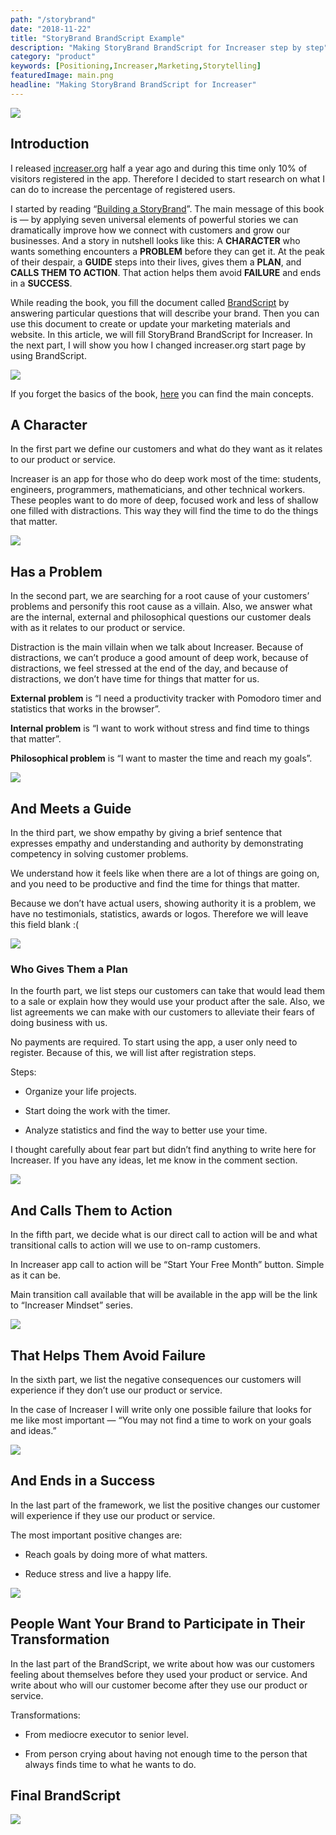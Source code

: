 ```yaml
---
path: "/storybrand"
date: "2018-11-22"
title: "StoryBrand BrandScript Example"
description: "Making StoryBrand BrandScript for Increaser step by step"
category: "product"
keywords: [Positioning,Increaser,Marketing,Storytelling]
featuredImage: main.png
headline: "Making StoryBrand BrandScript for Increaser"
---
```


![](/main.png)

## Introduction

I released [increaser.org](https://increaser.org/) half a year ago and during this time only 10% of visitors registered in the app. Therefore I decided to start research on what I can do to increase the percentage of registered users.

I started by reading “[Building a StoryBrand](https://www.amazon.com/Building-StoryBrand-Clarify-Message-Customers/dp/0718033329)”. The main message of this book is — by applying seven universal elements of powerful stories we can dramatically improve how we connect with customers and grow our businesses. And a story in nutshell looks like this: A **CHARACTER** who wants something encounters a **PROBLEM** before they can get it. At the peak of their despair, a **GUIDE** steps into their lives, gives them a **PLAN**, and **CALLS THEM TO ACTION**. That action helps them avoid **FAILURE** and ends in a **SUCCESS**.

While reading the book, you fill the document called [BrandScript](https://www.mystorybrand.com/) by answering particular questions that will describe your brand. Then you can use this document to create or update your marketing materials and website. In this article, we will fill StoryBrand BrandScript for Increaser. In the next part, I will show you how I changed increaser.org start page by using BrandScript.

![](storybrand.png)

If you forget the basics of the book, [here](https://booksconcepts.com/building-a-storybrand-by-donald-miller/) you can find the main concepts.

## **A Character**

In the first part we define our customers and what do they want as it relates to our product or service.

Increaser is an app for those who do deep work most of the time: students, engineers, programmers, mathematicians, and other technical workers. These peoples want to do more of deep, focused work and less of shallow one filled with distractions. This way they will find the time to do the things that matter.

![](character.png)

## Has a Problem

In the second part, we are searching for a root cause of your customers’ problems and personify this root cause as a villain. Also, we answer what are the internal, external and philosophical questions our customer deals with as it relates to our product or service.

Distraction is the main villain when we talk about Increaser. Because of distractions, we can’t produce a good amount of deep work, because of distractions, we feel stressed at the end of the day, and because of distractions, we don’t have time for things that matter for us.

**External problem** is “I need a productivity tracker with Pomodoro timer and statistics that works in the browser”.

**Internal problem** is “I want to work without stress and find time to things that matter”.

**Philosophical problem** is “I want to master the time and reach my goals”.

![](problem.png)

## And Meets a Guide

In the third part, we show empathy by giving a brief sentence that expresses empathy and understanding and authority by demonstrating competency in solving customer problems.

We understand how it feels like when there are a lot of things are going on, and you need to be productive and find the time for things that matter.

Because we don’t have actual users, showing authority it is a problem, we have no testimonials, statistics, awards or logos. Therefore we will leave this field blank :(

![](guide.png)

### Who Gives Them a Plan

In the fourth part, we list steps our customers can take that would lead them to a sale or explain how they would use your product after the sale. Also, we list agreements we can make with our customers to alleviate their fears of doing business with us.

No payments are required. To start using the app, a user only need to register. Because of this, we will list after registration steps.

Steps:

* Organize your life projects.

* Start doing the work with the timer.

* Analyze statistics and find the way to better use your time.

I thought carefully about fear part but didn’t find anything to write here for Increaser. If you have any ideas, let me know in the comment section.

![](plan.png)

## And Calls Them to Action

In the fifth part, we decide what is our direct call to action will be and what transitional calls to action will we use to on-ramp customers.

In Increaser app call to action will be “Start Your Free Month” button. Simple as it can be.

Main transition call available that will be available in the app will be the link to “Increaser Mindset” series.

![](action.png)

## That Helps Them Avoid Failure

In the sixth part, we list the negative consequences our customers will experience if they don’t use our product or service.

In the case of Increaser I will write only one possible failure that looks for me like most important — “You may not find a time to work on your goals and ideas.”

![](failure.png)

## And Ends in a Success

In the last part of the framework, we list the positive changes our customer will experience if they use our product or service.

The most important positive changes are:

* Reach goals by doing more of what matters.

* Reduce stress and live a happy life.

![](success.png)

## People Want Your Brand to Participate in Their Transformation

In the last part of the BrandScript, we write about how was our customers feeling about themselves before they used your product or service. And write about who will our customer become after they use our product or service.

Transformations:

* From mediocre executor to senior level.

* From person crying about having not enough time to the person that always finds time to what he wants to do.

## Final BrandScript

![](final.png)